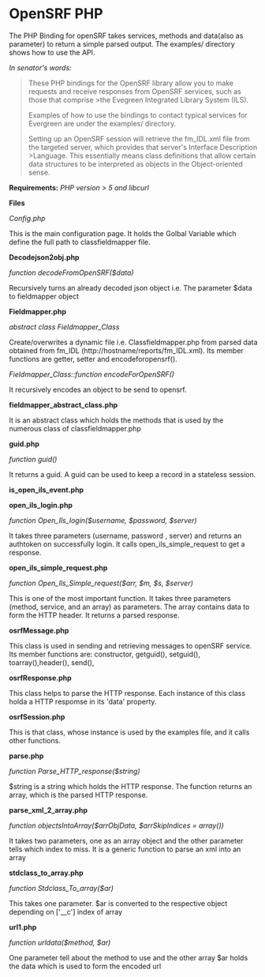 **OpenSRF PHP**
===============

The PHP Binding for openSRF takes services, methods and data(also as parameter) to return a simple parsed output. The examples/ directory shows how to use the API.

*In senator's words:*
>These PHP bindings for the OpenSRF library allow you to make requests and receive responses from OpenSRF services, such as those that comprise >the Evegreen Integrated Library System (ILS).
>
>Examples of how to use the bindings to contact typical services for Evergreen are under the examples/ directory.
>
>Setting up an OpenSRF session will retrieve the fm_IDL.xml file from the targeted server, which provides that server's Interface Description >Language.  This essentially means class definitions that allow certain data structures to be interpreted as objects in the Object-oriented sense.


**Requirements:** *PHP version > 5 and libcurl*



**Files**

*Config.php*

This is the main configuration page. It holds the Golbal Variable which define the full path to classfieldmapper file.



**Decodejson2obj.php**

*function decodeFromOpenSRF($data)*

Recursively turns an already decoded json object i.e. The parameter $data to fieldmapper object



**Fieldmapper.php**

*abstract class Fieldmapper_Class*

Create/overwrites a dynamic file i.e. Classfieldmapper.php from parsed data obtained from fm_IDL (http://hostname/reports/fm_IDL.xml). Its member functions are getter, setter and encodeforopensrf().

*Fieldmapper_Class::function encodeForOpenSRF()*

It recursively encodes an object to be send to opensrf.



**fieldmapper_abstract_class.php**

It is an abstract class which holds the methods that is used by the numerous class of classfieldmapper.php



**guid.php**

*function guid()*

It returns a guid. A guid can be used to keep a record in a stateless session.



**is_open_ils_event.php**



**open_ils_login.php**

*function Open_Ils_login($username, $password, $server)*

It takes three parameters (username, password , server) and returns an authtoken on successfully login. It calls open_ils_simple_request to get a response.



**open_ils_simple_request.php**

*function Open_Ils_Simple_request($arr, $m, $s, $server)*

This is one of the most important function. It takes three parameters (method, service, and an array) as parameters. The array contains data to form the HTTP header. It returns a parsed response.



**osrfMessage.php**

This class is used in sending and retrieving messages to openSRF service. Its member functions are:
constructor, getguid(), setguid(), toarray(),header(), send(), 



**osrfResponse.php**

This class helps to parse the HTTP response. Each instance of this class holda a HTTP respomse in its 'data' property. 



**osrfSession.php**

This is that class, whose instance is used by the examples file, and it calls other functions.



**parse.php**

*function Parse_HTTP_response($string)*

$string is a string which holds the HTTP response. The function returns an array, which is the parsed HTTP response.



**parse_xml_2_array.php**

*function objectsIntoArray($arrObjData, $arrSkipIndices = array())*

It takes two parameters, one as an array object and the other parameter tells which index to miss. It is a generic function to parse an xml into an array



**stdclass_to_array.php**

*function Stdclass_To_array($ar)*

This takes one parameter. $ar is converted to the respective object depending on ['__c'] index of array



**url1.php**

*function urldata($method, $ar)*

One parameter tell about the method to use and the other array $ar holds the data which is used to form the encoded url
